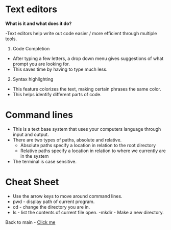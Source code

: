 # Text editors

**What is it and what does it do?**

-Text editors help write out code easier / more efficient through multiple tools.

1. Code Completion
  - After typing a few letters, a drop down menu gives suggestions of what prompt you are looking for.
  - This saves time by having to type much less.
2. Syntax highlighting
  - This feature colorizes the text, making certain phrases the same color.
  - This helps identify different parts of code.
  
# Command lines

- This is a text base system that uses your computers language through input and output.
- There are two types of paths, absolute and relative.
  - Absolute paths specify a location in relation to the root directory
  - Relative paths specify a location in relation to where we currently are in the system
- The terminal is case sensitive.

# Cheat Sheet
- Use the arrow keys to move around command lines.
- pwd - display path of current program.
- cd - change the directory you are in.
- ls - list the contents of current file open.
-mkdir - Make a new directory.


Back to main - [Click me](class-notes.md)
